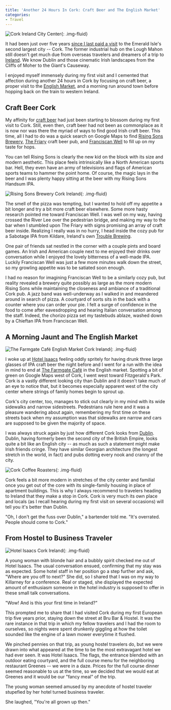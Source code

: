 ```yaml
---
title: 'Another 24 Hours In Cork: Craft Beer and The English Market'
categories:
- Travel
---
```


![Cork Ireland City Center](https://withoutapath.com/wp-content/uploads/2017/10/Cork-Ireland-City-Center-1024x768.jpg){: .img-fluid}

It had been just over five years [since I last paid a visit](https://europeupclose.com/article/24-ishhours-in-cork/) to the Emerald Isle's second largest city -- Cork. The former industrial hub on the Lough Mahon still doesn't get much due from overseas travelers and dreamers of a trip to [Ireland](https://withoutapath.com/category/travel/europe/). We know Dublin and those cinematic Irish landscapes from the Cliffs of Moher to the Giant's Causeway.

I enjoyed myself immensely during my first visit and I cemented that affection during another 24 hours in Cork by focusing on craft beer, a proper visit to the [English Market](http://www.englishmarket.ie/), and a morning run around town before hopping back on the train to western Ireland.

## Craft Beer Cork

My affinity for [craft beer](https://withoutapath.com/minneapolis-beer-bikes/) had just been starting to blossom during my first visit to Cork. Still, even then, craft beer had not been as commonplace as it is now nor was there the myriad of ways to find good Irish craft beer. This time, all I had to do was a quick search on Google Maps to find [Rising Sons Brewery](http://www.risingsonsbrewery.com/), [The Friary](https://www.facebook.com/thefriarycork) craft beer pub, and [Franciscan Well](http://franciscanwellbrewery.com/en/check?returnUrl=/en/index) to fill up on my taste for hops.

You can tell Rising Sons is clearly the new kid on the block with its size and modern aesthetic. This place feels intrinsically like a North American sports bar. Hell, they even have an army of televisions and flags of American sports teams to hammer the point home. Of course, the magic lays in the beer and I was plenty happy sitting at the beer with my Rising Sons Handsum IPA.

![Rising Sons Brewery Cork Ireland](https://withoutapath.com/wp-content/uploads/2017/10/Rising-Sons-Brewery-Cork-Ireland-1024x768.jpg){: .img-fluid}

The smell of the pizza was tempting, but I wanted to hold off my appetite a bit longer and try a bit more craft beer elsewhere. Some more hasty research pointed me toward Franciscan Well. I was well on my way, having crossed the River Lee over the pedestrian bridge, and making my way to the bar when I stumbled upon The Friary with signs promising an array of craft beer inside. Realizing I really was in no hurry, I head inside the cozy pub for a Sabotage IPA from Kildare, Ireland's own [Trouble Brewing](http://troublebrewing.ie/).

One pair of friends sat nestled in the corner with a couple pints and board games. An Irish and American couple next to me enjoyed their drinks over conversation while I enjoyed the lovely bitterness of a well-made IPA. Luckily Franciscan Well was just a few more minutes walk down the street, so my growling appetite was to be satiated soon enough.

I had no reason for imagining Franciscan Well to be a similarly cozy pub, but reality revealed a brewery quite possibly as large as the more modern Rising Sons while maintaining the closeness and ambiance of a traditional Cork pub. A jazz band was well-underway as I walked in and meandered around in search of pizza. A courtyard of sorts sits in the back with a counter where you can order your pie. I felt a surge of confidence in the food to come after eavesdropping and hearing Italian conversation among the staff. Indeed, the chorizo pizza set my tastebuds ablaze, washed down by a Chieftan IPA from Franciscan Well.

## A Morning Jaunt and The English Market

![The Farmgate Café English Market Cork Ireland](https://withoutapath.com/wp-content/uploads/2017/10/The-Farmgate-Café-English-Market-Cork-Ireland-1024x768.jpg){: .img-fluid}

I woke up at [Hotel Isaacs](https://www.hotelisaacscork.com/) feeling oddly spritely for having drunk three large glasses of IPA craft beer the night before and I went for a run with the idea in mind to end at [The Farmgate Café](http://farmgatecork.ie/) in the English market. Spotting a bit of green on Google Maps west of Cork, I went west toward Fitzgerald's Park. Cork is a vastly different looking city than Dublin and it doesn't take much of an eye to notice that, but it becomes especially apparent west of the city center where strings of family homes begin to sprout up.

Cork's city center, too, manages to stick out clearly in my mind with its wide sidewalks and narrow sidestreets. Pedestrians rule here and it was a pleasure wandering about again, remembering my first time on these streets back when my assumption was that sidewalks are narrow and cars are supposed to be given the majority of space.

I was always struck again by just how different Cork looks from [Dublin](https://withoutapath.com/things-to-do-in-dublin/). Dublin, having formerly been the second city of the British Empire, looks quite a bit like an English city -- as much as such a statement might make Irish friends cringe. They have similar Georgian architecture (the longest stretch in the world, in fact) and pubs dotting every nook and cranny of the city.

![Cork Coffee Roasters](https://withoutapath.com/wp-content/uploads/2017/10/Cork-Coffee-Roasters-1024x768.jpg){: .img-fluid}

Cork feels a bit more modern in stretches of the city center and familial once you get out of the core with its single-family housing in place of apartment buildings. This is why I always recommend to travelers heading to Ireland that they make a stop in Cork. Cork is very much its own place and locals (as I recall hearing during my first visit on several occasions) will tell you it's better than Dublin.

"Oh, I don't get the fuss over Dublin," a bartender told me. "It's overrated. People should come to Cork."

## From Hostel to Business Traveler

![Hotel Isaacs Cork Ireland](https://withoutapath.com/wp-content/uploads/2017/10/Hotel-Isaacs-Cork-Ireland-1024x768.jpg){: .img-fluid}

A young woman with blonde hair and a bubbly spirit checked me out of Hotel Isaacs. The usual conversation ensued, confirming that my stay was as expected. Some hotel staff in her position go a step further and ask, "Where are you off to next?" She did, so I shared that I was on my way to Killarney for a conference. Real or staged, she displayed the expected amount of enthusiasm someone in the hotel industry is supposed to offer in these small talk conversations.

"Wow! And is this your first time in Ireland?"

This prompted me to share that I had visited Cork during my first European trip five years prior, staying down the street at Bru Bar & Hostel. It was the rare instance in that trip in which my fellow travelers and I had the room to ourselves, so nights were spent drunkenly giggling at how the toilet sounded like the engine of a lawn mower everytime it flushed.

We pinched pennies on that trip, as young hostel travelers do, but we were drawn into what appeared at the time to be the most extravagant hotel we had ever seen. It was Hotel Isaacs. The flags, the entrance blended with an outdoor eating courtyard, and the full course menu for the neighboring restaurant Greenes -- we were in a daze. Prices for the full course dinner seemed reasonable to us at the time, so we decided that we would eat at Greenes and it would be our "fancy meal" of the trip.

The young woman seemed amused by my anecdote of hostel traveler stupefied by her hotel turned business traveler.

She laughed, "You're all grown up then."
